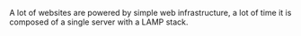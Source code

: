 A lot of websites are powered by simple web infrastructure, a lot of time it is composed of a single server with a LAMP stack.